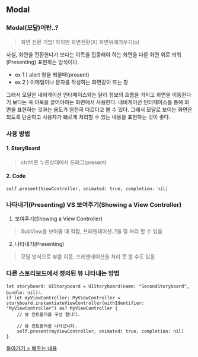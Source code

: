 ## Modal
### Modal(모달)이란..?
> 화면 전환 기법! 하지만 화면전환(X) 화면위에띄우기(o)

사실, 화면을 전환한다기 보다는 이목을 집중해야 하는 화면을 다른 화면 위로 띄워(Presenting) 표현하는 방식이다.
- ex 1 ) alert 창을 띄울때(present)
- ex 2 ) 이메일이나 문자를 작성하는 화면같이 뜨는 창

그래서 모달은 내비게이션 인터페이스와는 달리 정보의 흐름을 가지고 화면을 이동한다기 보다는 꼭 이목을 끌어야하는 화면에서 사용한다. 내비게이션 인터페이스를 통해 화면을 표현하는 것과는 용도가 완전히 다르다고 볼 수 있다. 그래서 모달로 보이는 화면은 되도록 단순하고 사용자가 빠르게 처리할 수 있는 내용을 표현하는 것이 좋다. 

### 사용 방법
#### 1. StoryBoard
> ctrl버튼 누른상태에서 드래그(present)

#### 2. Code
```
self.present(ViewController, animated: true, completion: nil)
```

### 나타내기(Presenting) VS 보여주기(Showing a View Controller)

1. 보여주기(Showing a View Controller)
> SubView를 보여줄 때 적합, 프레젠테이션..?을 잘 처리 할 수 있음

2. 나타내기(Presenting)
> 모달 방식으로 뷰를 이동, 프레젠테이션을 처리 못 할 수도 있음

### 다른 스토리보드에서 정의된 뷰 나타내는 방법

```
let storyboard: UIStoryboard = UIStoryboard(name: "SecondStoryboard", bundle: nil)ㄴ
if let myViewController: MyViewController = storyboard.instantiateViewController(withIdentifier: "MyViewController") as? MyViewController {
	// 뷰 컨트롤러를 구성 합니다.
	
	// 뷰 컨트롤러를 나타냅니다.
	self.present(myViewController, animated: true, completion: nil)
}
```

[돌아가기 > 배우는 내용](https://github.com/kbw2204/swiftNote)